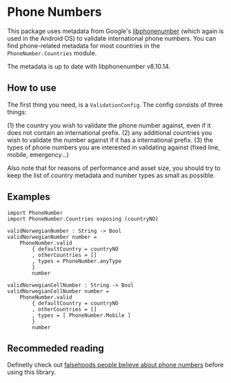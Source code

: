# Phone Numbers

This package uses metadata from Google's [libphonenumber](https://github.com/googlei18n/libphonenumber) (which again is used in the Android OS) to validate international phone numbers. You can find phone-related metadata for most countries in the `PhoneNumber.Countries` module.

The metadata is up to date with libphonenumber v8.10.14.

## How to use

The first thing you need, is a `ValidationConfig`. The config consists of three things:

(1) the country you wish to validate the phone number against, even if it does not contain an international prefix.
(2) any additional countries you wish to validate the number against if it has a international prefix.
(3) the types of phone numbers you are interested in validating against (fixed line, mobile, emergency...)

Also note that for reasons of performance and asset size, you should try to keep the list of country metadata and number types as small as possible.

## Examples

    import PhoneNumber
    import PhoneNumber.Countries exposing (countryNO)

    validNorwegianNumber : String -> Bool
    validNorwegianNumber number =
        PhoneNumber.valid
            { defaultCountry = countryNO
            , otherCountries = []
            , types = PhoneNumber.anyType
            }
            number

    validNorwegianCellNumber : String -> Bool
    validNorwegianCellNumber number =
        PhoneNumber.valid
            { defaultCountry = countryNO
            , otherCountries = []
            , types = [ PhoneNumber.Mobile ]
            }
            number

## Recommeded reading

Definetly check out [falsehoods people believe about phone numbers](https://github.com/googlei18n/libphonenumber/blob/master/FALSEHOODS.md) before using this library.
